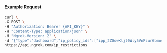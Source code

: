 <!-- Code generated for API Clients. DO NOT EDIT. -->

#### Example Request

```bash
curl \
-X POST \
-H "Authorization: Bearer {API_KEY}" \
-H "Content-Type: application/json" \
-H "Ngrok-Version: 2" \
-d '{"type":"dashboard","ip_policy_ids":["ipp_2ZGowKljt0Wly5VnPzur6bmo4qd"]}' \
https://api.ngrok.com/ip_restrictions
```

